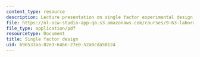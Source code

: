 ```yaml
---
content_type: resource
description: Lecture presentation on single factor experimental design.
file: https://ol-ocw-studio-app-qa.s3.amazonaws.com/courses/9-63-laboratory-in-visual-cognition-fall-2009/b96533aa82e3646627e052a0cda58124_MIT9_63F09_lec02.pdf
file_type: application/pdf
resourcetype: Document
title: Single factor design
uid: b96533aa-82e3-6466-27e0-52a0cda58124
---
```


